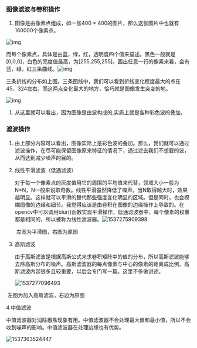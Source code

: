 ### 图像滤波与卷积操作

1.  图像是由像素点组成，如一张400 * 400的图片，那么这张图片中也就有160000个像素点。

   ![img](http://www.ruanyifeng.com/blogimg/asset/2017/bg2017121301.jpg)

   而每个像素点，具体是由蓝，绿，红，透明度四个值来描述。黑色一般就是[0,0,0]，白色的亮度值最高，为[255,255,255]。画出任意一行的像素来看，会有蓝，绿，红三条曲线。![img](http://www.ruanyifeng.com/blogimg/asset/2017/bg2017121302.png)

   三条折线的分布如上图。三条图线中，我们可以看到折线变化程度最大的点在45、324左右。而这两点变化最大的地方，恰巧就是图像发生突变的地。

   ![img](http://www.ruanyifeng.com/blogimg/asset/2017/bg2017121303.png)

1. 从这里就可以看出，因为图像是由波构成的,实质上就是各种彩色波的叠加。

### 滤波操作

1. 由上部分内容可以看出，图像实际上是彩色波的叠加。那么，我们就可以通过滤波操作，在尽可能保留图像原来特征的情况下，通过滤去我们不想要的波，从而达到减少噪声的目的。

2. 线性平滑滤波（低通滤波）

   对于每一个像素点的灰度值用它的周围的平均值来代替，领域大小一般为N*N，N一般来说取奇数。线性平滑虽然降低了噪声，当N取得越大时，效果越明显。这样就可以平滑的替代那些强度变化明显的区域。但是同时，也会模糊图像的边缘和细节。我觉得应该是由卷积在图像的边缘操作上导致的。在opencv中可以调用blur()函数实现平滑操作。低通滤波器中，每个像素的权重都是相同的，所以被称为线性滤波器。![1537275909398](C:\Users\david\AppData\Roaming\Typora\typora-user-images\1537275909398.png)

   ​                                                            左图为平滑图，右图为原图

3. 高斯滤波

   由于高斯滤波是根据高斯公式来求卷积矩阵中的值的分布，所以高斯滤波能够去除高斯分布的噪声。高斯滤波器的每点像素与中心的像素的距离成比例。高斯滤波内容很多且较重要，以后会专门写一篇。这里不多做讲述。

   ![1537277096493](C:\Users\david\AppData\Roaming\Typora\typora-user-images\1537277096493.png)

​                                                               左图为加入高斯滤波，右边为原图

4.中值滤波

中值滤波器对消除椒盐现象有用。中值滤波器不会处理最大值和最小值，所以不会收到噪声的影响。中值滤波器在处理边缘也有优势。

![1537363524447](C:\Users\david\AppData\Roaming\Typora\typora-user-images\1537363524447.png)

